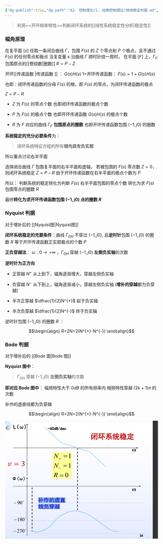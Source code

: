 ```yaml
---
{"dg-publish":true,"dg-path":"A2- 控制理论/1. 经典控制理论/频域稳定判据.md","permalink":"/A2- 控制理论/1. 经典控制理论/频域稳定判据/","dgPassFrontmatter":true,"noteIcon":"","created":"2024-05-21T15:20:28.797+08:00","updated":"2025-08-28T22:01:00.232+08:00"}
---
```


>利用==开环频率特性==判断闭环系统的[[线性系统稳定性分析\|稳定性]]

### 幅角原理
在复平面 $[s]$ 任取一条闭合曲线 $\Gamma$，包围 $F (s)$ 的 $Z$ 个零点和 $P$ 个极点，且不通过 $F (s)$ 的任何零点和极点
当复变量 s 沿曲线 $\Gamma$ 顺时针绕一周时，
在平面 $[F]$ 上，$\Gamma_{F}$  包围原点的[[卷绕数\|圈数]]    $R=P-Z$

开环[[传递函数 \|传递函数 ]]   ：  $G(s)H(s)$
1+开环传递函数： $F(s)=1+G(s)H(s)$ 

也即：闭环传递函数的分母
$F(s)$ 的根，即 $F(s)$ 的零点，为闭环传递函数的极点

$Z=P-R$
- $Z$ 为 $F(s)$ 的零点个数
	也即闭环传递函数的极点个数
	
- $P$ 为 $F(s)$ 的极点个数
	也即开环传递函数 $G(s)H(s)$ 的极点个数
	
- $R$ 为 $F$ 对应的曲线 $\Gamma_{F}$ **包围原点的圈数**
	也即开环传递函数包围 $(-1,j 0)$ 的圈数


**系统稳定的充分必要条件**为：
>闭环系统特征方程的所有**根均具有负实部**

所以重点讨论右半平面

选择闭合曲线 $\Gamma$ 包围复平面的右半平面和虚轴，
若被包围的 $F(s)$ 零点数 $Z=0$，则闭环系统稳定
$Z=P-R$
由于开环传递函数在右半平面的极点个数为 $P$

所以：
判断系统的稳定转化为判断 $F(s)$ 右半平面包围的零点个数
转化为求 $F(s)$ 包围零点的圈数 $R$

最终**转化为求开环传递函数包围 $(-1,j0)$ 点的圈数 $R$**

### Nyquist 判据
对于增补后的 [[Nyquist图\|Nyquist图]]

**闭环系统稳定的充要条件**：曲线 $\Gamma_{GH}$ 不穿过 $(-1,j 0)$, 且**逆时针**包围 $(-1,j 0)$ 的圈数 $R$ 等于开环传递函数正实部极点的个数 $P$

**正负穿越法**：
$\omega: 0\to +\infty$ ，$\Gamma_{GH}$ 穿越 $(-1,j 0)$ **左侧负实轴**的次数

**逆时针为正方向**

- 正穿越 $N^{+}$
	从上到下，辐角逐渐增大，穿越左侧负实轴
	
- 负穿越   $N^{-}$
	从下到上，辐角逐渐减小，穿越左侧负实轴
	(**增补的穿越**都为负穿越)
	
- 半次正穿越   $\dfrac{1}{2}N^{+}$
	起于负实轴
	
- 半次负穿越 $\dfrac{1}{2}N^{-}$
	终于负实轴

逆时针包围 $(-1,j 0)$ 的圈数 $R$ ：

$$\begin{align}
R=2N=2(N^{+}-N^{-})
\end{align}$$

### Bode 判据
对于增补后的 [[Bode 图\|Bode 图]]

**Nyquist 图中**：
>$\Gamma_{GH}$ 穿越 $(-1,j 0)$ **左侧负实轴**的次数

**即对应 Bode 图中**：
幅频特性大于 $0dB$ 的所有频率内
相频特性穿越 $(2k+1)\pi$ 的次数

补作的虚直线都为负穿越


$$\begin{align}
R=2N=2(N^{+}-N^{-})
\end{align}$$


![Pasted image 20240623203955.png](../img/user/Functional%20files/Photo%20Resources/Pasted%20image%2020240623203955.png)


